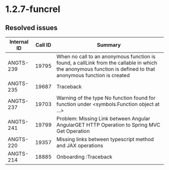 # 1.2.7-funcrel

## Resolved issues

| Internal ID | Call ID | Summary |
| ----------- | ------- | ------- |
| ANGTS-239 | 19795 | When no call to an anonymous function is found, a callLink from the callable in which the anonymous function is defined to that anonymous function is created |
| ANGTS-235 | 19687 | Traceback |
| ANGTS-237 | 19703 | Warning of the type No function found for function under <symbols.Function object at ...> |
| ANGTS-241 | 19799 | Problem: Missing Link between Angular AngularGET HTTP Operation to Spring MVC Get Operation |
| ANGTS-220 | 19357 | Missing links between typescript method and JAX operations |
| ANGTS-214 | 18885 | Onboarding :Traceback |

